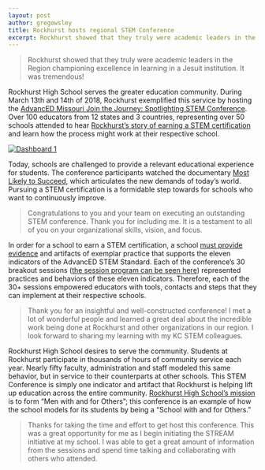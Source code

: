 ```yaml
---
layout: post
author: gregowsley
title: Rockhurst hosts regional STEM Conference
excerpt: Rockhurst showed that they truly were academic leaders in the Region championing excellence in learning in a Jesuit institution.  It was tremendous!
---
```


<blockquote> Rockhurst showed that they truly were academic leaders in the Region championing excellence in learning in a Jesuit institution.  It was tremendous! </blockquote>

Rockhurst High School serves the greater education community. During March 13th and 14th of 2018, Rockhurst exemplified this service by hosting the [AdvancED Missouri Join the Journey: Spotlighting STEM Conference](http://www.cvent.com/events/advanced-missouri-join-the-journey-spotlighting-stem-conference/event-summary-13ba5e792b784513bac9445992df71a1.aspx). Over 100 educators from 12 states and 3 countries, representing over 50 schools attended to hear [Rockhurst’s story of earning a STEM certification](https://www.rockhursths.edu/pages/news/news---stem-certification) and learn how the process might work at their respective school.

<div class='tableauPlaceholder' id='viz1522642418150' style='position: relative'><noscript><a href='#'><img alt='Dashboard 1 ' src='https:&#47;&#47;public.tableau.com&#47;static&#47;images&#47;20&#47;2018AdvancEDSTEMConferencehostedbyRockhurstHighSchool&#47;Dashboard1&#47;1_rss.png' style='border: none' /></a></noscript><object class='tableauViz'  style='display:none;'><param name='host_url' value='https%3A%2F%2Fpublic.tableau.com%2F' /> <param name='embed_code_version' value='3' /> <param name='site_root' value='' /><param name='name' value='2018AdvancEDSTEMConferencehostedbyRockhurstHighSchool&#47;Dashboard1' /><param name='tabs' value='no' /><param name='toolbar' value='yes' /><param name='static_image' value='https:&#47;&#47;public.tableau.com&#47;static&#47;images&#47;20&#47;2018AdvancEDSTEMConferencehostedbyRockhurstHighSchool&#47;Dashboard1&#47;1.png' /> <param name='animate_transition' value='yes' /><param name='display_static_image' value='yes' /><param name='display_spinner' value='yes' /><param name='display_overlay' value='yes' /><param name='display_count' value='yes' /></object></div> <script type='text/javascript'>var divElement = document.getElementById('viz1522642418150');var vizElement = divElement.getElementsByTagName('object')[0];vizElement.style.width='100%';vizElement.style.height=(divElement.offsetWidth*0.75)+'px';     var scriptElement = document.createElement('script');scriptElement.src = 'https://public.tableau.com/javascripts/api/viz_v1.js';           vizElement.parentNode.insertBefore(scriptElement, vizElement);                
</script>

Today, schools are challenged to provide a relevant educational experience for students. The conference participants watched the documentary [Most Likely to Succeed](http://steam.rockhursths.edu/2016/10/06/MLTS.html), which articulates the new demands of today’s world. Pursuing a STEM certification is a formidable step towards for schools who want to continuously improve. 

<blockquote> Congratulations to you and your team on executing an outstanding STEM conference. Thank you for including me. It is a testament to all of you on your organizational skills, vision, and focus. </blockquote>

In order for a school to earn a STEM certification, a school [must provide evidence](http://steam.rockhursths.edu/stem-certification/) and artifacts of exemplar practice that supports the eleven indicators of the AdvancED STEM Standard. Each of the conference’s 30 breakout sessions ([the session program can be seen here](https://custom.cvent.com/110075779E56425DB8EDA43F961FFAB6/files/cacec10949aa48498b6ab7120200b31a.pdf)) represented practices and behaviors of these eleven indicators. Therefore, each of the 30+ sessions empowered educators with tools, contacts and steps that they can implement at their respective schools. 

<blockquote> Thank you for an insightful and well-constructed conference! I met a lot of wonderful people and learned a great deal about the incredible work being done at Rockhurst and other organizations in our region. I look forward to sharing my learning with my KC STEM colleagues. </blockquote>

Rockhurst High School desires to serve the community. Students at Rockhurst participate in thousands of hours of community service each year.  Nearly fifty faculty, administration and staff modeled this same behavior, but in service to their counterparts at other schools. This STEM Conference is simply one indicator and artifact that Rockhurst is helping lift up education across the entire community. [Rockhurst High School’s mission](https://www.rockhursths.edu/pages/about-us/school-information/about-us---school-information---mission-and-vision) is to form “Men with and for Others”; this conference is an example of how the school models for its students by being a “School with and for Others.”
  
  
<blockquote> Thanks for taking the time and effort to get host this conference.  This was a great opportunity for me as I begin initiating the STREAM initiative at my school.  I was able to get a great amount of information from the sessions and spend time talking and collaborating with others who attended. </blockquote>
